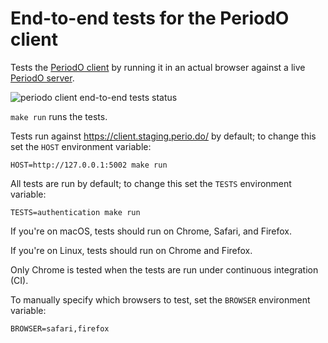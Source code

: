 # End-to-end tests for the PeriodO client

Tests the [PeriodO client](https://github.com/periodo/periodo-client) by running it in an actual browser against a live [PeriodO server](https://github.com/periodo/periodo-server).

![periodo client end-to-end tests status](https://github.com/periodo/periodo-tests/actions/workflows/run-tests.yml/badge.svg)

`make run` runs the tests.

Tests run against https://client.staging.perio.do/ by default; to change this set the `HOST` environment variable:
```
HOST=http://127.0.0.1:5002 make run
```

All tests are run by default; to change this set the `TESTS` environment variable:
```
TESTS=authentication make run
```

If you're on macOS, tests should run on Chrome, Safari, and Firefox.

If you're on Linux, tests should run on Chrome and Firefox.

Only Chrome is tested when the tests are run under continuous integration (CI).

To manually specify which browsers to test, set the `BROWSER` environment variable:
```
BROWSER=safari,firefox
```


